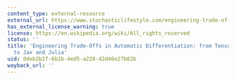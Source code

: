 ```yaml
---
content_type: external-resource
external_url: https://www.stochasticlifestyle.com/engineering-trade-offs-in-automatic-differentiation-from-tensorflow-and-pytorch-to-jax-and-julia/
has_external_license_warning: true
license: https://en.wikipedia.org/wiki/All_rights_reserved
status: ''
title: 'Engineering Trade-Offs in Automatic Differentiation: from TensorFlow and PyTorch
  to Jax and Julia'
uid: 0deb2b2f-6b2b-4ed5-a228-42d46e27b82b
wayback_url: ''
---
```

